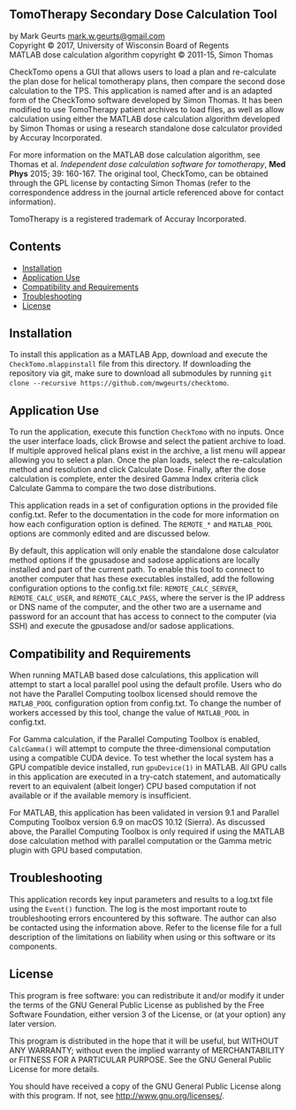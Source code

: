 ## TomoTherapy Secondary Dose Calculation Tool

by Mark Geurts <mark.w.geurts@gmail.com>
<br>Copyright &copy; 2017, University of Wisconsin Board of Regents
<br>MATLAB dose calculation algorithm copyright &copy; 2011-15, Simon Thomas

CheckTomo opens a GUI that allows users to load a plan and re-calculate the plan dose for helical tomotherapy plans, then compare the second dose calculation to the TPS. This application is named after and is an adapted form of the CheckTomo software developed by Simon Thomas. It has been modified to use TomoTherapy patient archives to load files, as well as allow calculation using either the MATLAB dose calculation algorithm developed by Simon Thomas or using a research standalone dose calculator provided by Accuray Incorporated.

For more information on the MATLAB dose calculation algorithm, see Thomas  et al. *Independent dose calculation software for tomotherapy*, **Med Phys**  2015; 39: 160-167. The original tool, CheckTomo, can be obtained through the GPL license by contacting Simon Thomas (refer to the correspondence address in the journal article referenced above for contact information).

TomoTherapy is a registered trademark of Accuray Incorporated.

## Contents

* [Installation](README.md#installation)
* [Application Use](README.md#application-use)
* [Compatibility and Requirements](README.md#compatibility-and-requirements)
* [Troubleshooting](README.md#troubleshooting)
* [License](README.md#license) 

## Installation

To install this application as a MATLAB App, download and execute the `CheckTomo.mlappinstall` file from this directory. If downloading the repository via git, make sure to download all submodules by running  `git clone --recursive https://github.com/mwgeurts/checktomo`.

## Application Use

To run the application, execute this function `CheckTomo` with no inputs. Once the user interface loads, click Browse and select the patient archive to load. If multiple approved helical plans exist in the archive, a list menu will appear allowing you to select a plan. Once the plan loads, select the re-calculation method and resolution and click Calculate Dose. Finally, after the dose calculation is complete, enter  the desired Gamma Index criteria click Calculate Gamma to compare the two  dose distributions.

This application reads in a set of configuration options in the provided file config.txt. Refer to the documentation in the code for more information on how each configuration option is defined. The `REMOTE_*` and `MATLAB_POOL` options are commonly edited and are discussed below.

By default, this application will only enable the standalone dose calculator method options if the gpusadose and sadose applications are locally installed and part of the current path. To enable this tool to connect to another computer that has these executables installed, add the following configuration options to the config.txt file: `REMOTE_CALC_SERVER`, `REMOTE_CALC_USER`, and `REMOTE_CALC_PASS`, where the server is the IP address or DNS name of the computer, and the other two are a username and password for an account that has access to connect to the computer (via SSH) and execute the gpusadose and/or sadose applications.

## Compatibility and Requirements

When running MATLAB based dose calculations, this application will attempt to start a local parallel pool using the default profile. Users who do not have the Parallel Computing toolbox licensed should remove the `MATLAB_POOL` configuration option from config.txt. To change the number of workers accessed by this tool, change the value of `MATLAB_POOL` in config.txt.

For Gamma calculation, if the Parallel Computing Toolbox is enabled, `CalcGamma()` will attempt to compute the three-dimensional computation using a compatible CUDA device.  To test whether the local system has a GPU compatible device installed, run `gpuDevice(1)` in MATLAB.  All GPU calls in this application are executed in a try-catch statement, and automatically revert to an equivalent (albeit longer) CPU based computation if not available or if the available memory is insufficient.

For MATLAB, this application has been validated in version 9.1 and Parallel Computing Toolbox version 6.9 on macOS 10.12 (Sierra). As discussed above, the Parallel Computing Toolbox is only required if using the MATLAB dose calculation method with parallel computation or the Gamma metric plugin with GPU based computation.

## Troubleshooting

This application records key input parameters and results to a log.txt file using the `Event()` function. The log is the most important route to troubleshooting errors encountered by this software.  The author can also be contacted using the information above.  Refer to the license file for a full description of the limitations on liability when using or this software or its components.

## License

This program is free software: you can redistribute it and/or modify it under the terms of the GNU General Public License as published by the Free Software Foundation, either version 3 of the License, or (at your option) any later version.

This program is distributed in the hope that it will be useful, but WITHOUT ANY WARRANTY; without even the implied warranty of MERCHANTABILITY or FITNESS FOR A PARTICULAR PURPOSE. See the GNU General Public License for more details.

You should have received a copy of the GNU General Public License along with this program. If not, see http://www.gnu.org/licenses/.
